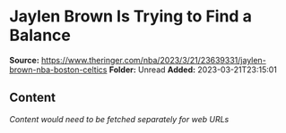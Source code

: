 # Jaylen Brown Is Trying to Find a Balance

**Source:** https://www.theringer.com/nba/2023/3/21/23639331/jaylen-brown-nba-boston-celtics
**Folder:** Unread
**Added:** 2023-03-21T23:15:01




## Content
*Content would need to be fetched separately for web URLs*
